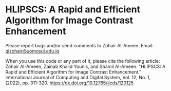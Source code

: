 # HLIPSCS: A Rapid and Efficient Algorithm for Image Contrast Enhancement

Please report bugs and/or send comments to Zohair Al-Ameen.
Email: qizohair@uomosul.edu.iq

When you use this code or any part of it, please cite the following article:  
Zohair Al-Ameen, Zainab Khalid Younis, and Shamil Al-Ameen. 
"HLIPSCS: A Rapid and Efficient Algorithm for Image Contrast Enhancement." 
International Journal of Computing and Digital System, Vol. 12, No. 1, (2022), pp. 311-320.
https://dx.doi.org/10.12785/ijcds/120125
